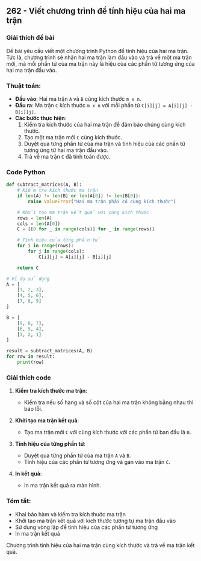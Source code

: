 ## 262 - Viết chương trình để tính hiệu của hai ma trận

### Giải thích đề bài

Đề bài yêu cầu viết một chương trình Python để tính hiệu của hai ma trận. Tức là, chương trình sẽ nhận hai ma trận làm đầu vào và trả về một ma trận mới, mà mỗi phần tử của ma trận này là hiệu của các phần tử tương ứng của hai ma trận đầu vào.

### Thuật toán:

- **Đầu vào**: Hai ma trận `A` và `B` cùng kích thước `m x n`.
- **Đầu ra**: Ma trận `C` kích thước `m x n` với mỗi phần tử `C[i][j] = A[i][j] - B[i][j]`.
- **Các bước thực hiện**:
  1. Kiểm tra kích thước của hai ma trận để đảm bảo chúng cùng kích thước.
  2. Tạo một ma trận mới `C` cùng kích thước.
  3. Duyệt qua từng phần tử của ma trận và tính hiệu của các phần tử tương ứng từ hai ma trận đầu vào.
  4. Trả về ma trận `C` đã tính toán được.

### Code Python

```python
def subtract_matrices(A, B):
    # Kiểm tra kích thước ma trận
    if len(A) != len(B) or len(A[0]) != len(B[0]):
        raise ValueError("Hai ma trận phải có cùng kích thước")

    # Khởi tạo ma trận kết quả với cùng kích thước
    rows = len(A)
    cols = len(A[0])
    C = [[0 for _ in range(cols)] for _ in range(rows)]

    # Tính hiệu của từng phần tử
    for i in range(rows):
        for j in range(cols):
            C[i][j] = A[i][j] - B[i][j]

    return C

# Ví dụ sử dụng
A = [
    [1, 2, 3],
    [4, 5, 6],
    [7, 8, 9]
]

B = [
    [9, 8, 7],
    [6, 5, 4],
    [3, 2, 1]
]

result = subtract_matrices(A, B)
for row in result:
    print(row)
```

### Giải thích code

1. **Kiểm tra kích thước ma trận**:
   - Kiểm tra nếu số hàng và số cột của hai ma trận không bằng nhau thì báo lỗi.
2. **Khởi tạo ma trận kết quả**:

   - Tạo ma trận mới `C` với cùng kích thước với các phần tử ban đầu là `0`.

3. **Tính hiệu của từng phần tử**:

   - Duyệt qua từng phần tử của ma trận `A` và `B`.
   - Tính hiệu của các phần tử tương ứng và gán vào ma trận `C`.

4. **In kết quả**:
   - In ma trận kết quả ra màn hình.

### Tóm tắt:

- Khai báo hàm và kiểm tra kích thước ma trận
- Khởi tạo ma trận kết quả với kích thước tương tự ma trận đầu vào
- Sử dụng vòng lặp để tính hiệu của các phần tử tương ứng
- In ma trận kết quả

Chương trình tính hiệu của hai ma trận cùng kích thước và trả về ma trận kết quả.
